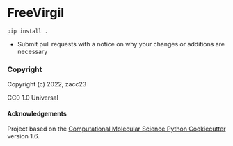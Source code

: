 FreeVirgil
==============================

`pip install .`

* Submit pull requests with a notice on why your changes or additions are necessary

### Copyright

Copyright (c) 2022, zacc23

CC0 1.0 Universal

#### Acknowledgements
 
Project based on the 
[Computational Molecular Science Python Cookiecutter](https://github.com/molssi/cookiecutter-cms) version 1.6.
